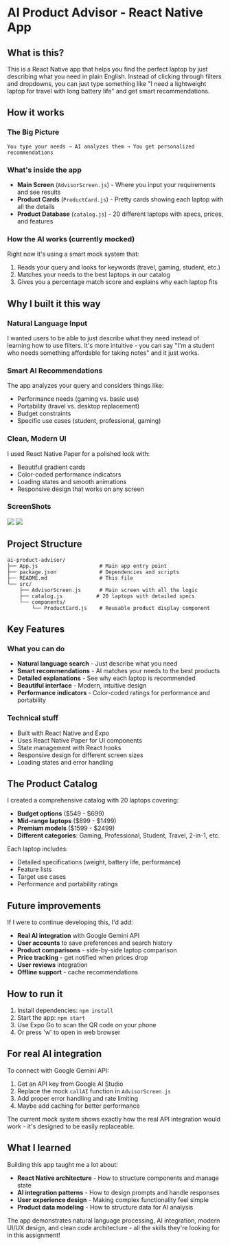 # AI Product Advisor - React Native App

## What is this?

This is a React Native app that helps you find the perfect laptop by just describing what you need in plain English. Instead of clicking through filters and dropdowns, you can just type something like "I need a lightweight laptop for travel with long battery life" and get smart recommendations.

## How it works

### The Big Picture
```
You type your needs → AI analyzes them → You get personalized recommendations
```

### What's inside the app
- **Main Screen** (`AdvisorScreen.js`) - Where you input your requirements and see results
- **Product Cards** (`ProductCard.js`) - Pretty cards showing each laptop with all the details
- **Product Database** (`catalog.js`) - 20 different laptops with specs, prices, and features

### How the AI works (currently mocked)
Right now it's using a smart mock system that:
1. Reads your query and looks for keywords (travel, gaming, student, etc.)
2. Matches your needs to the best laptops in our catalog
3. Gives you a percentage match score and explains why each laptop fits

## Why I built it this way

### Natural Language Input
I wanted users to be able to just describe what they need instead of learning how to use filters. It's more intuitive - you can say "I'm a student who needs something affordable for taking notes" and it just works.

### Smart AI Recommendations
The app analyzes your query and considers things like:
- Performance needs (gaming vs. basic use)
- Portability (travel vs. desktop replacement)
- Budget constraints
- Specific use cases (student, professional, gaming)

### Clean, Modern UI
I used React Native Paper for a polished look with:
- Beautiful gradient cards
- Color-coded performance indicators
- Loading states and smooth animations
- Responsive design that works on any screen

### ScreenShots
![](https://github.com/user-attachments/assets/310b90a9-3283-496f-a745-b6de6d98c785)
![](https://github.com/user-attachments/assets/dbeefb43-84fa-4913-9ddd-eadfac8b80ac)



## Project Structure

```
ai-product-advisor/
├── App.js                    # Main app entry point
├── package.json              # Dependencies and scripts
├── README.md                 # This file
└── src/
    ├── AdvisorScreen.js      # Main screen with all the logic
    ├── catalog.js           # 20 laptops with detailed specs
    └── components/
        └── ProductCard.js    # Reusable product display component
```

## Key Features

### What you can do
- **Natural language search** - Just describe what you need
- **Smart recommendations** - AI matches your needs to the best products
- **Detailed explanations** - See why each laptop is recommended
- **Beautiful interface** - Modern, intuitive design
- **Performance indicators** - Color-coded ratings for performance and portability

### Technical stuff
- Built with React Native and Expo
- Uses React Native Paper for UI components
- State management with React hooks
- Responsive design for different screen sizes
- Loading states and error handling

## The Product Catalog

I created a comprehensive catalog with 20 laptops covering:
- **Budget options** ($549 - $699)
- **Mid-range laptops** ($899 - $1499)
- **Premium models** ($1599 - $2499)
- **Different categories**: Gaming, Professional, Student, Travel, 2-in-1, etc.

Each laptop includes:
- Detailed specifications (weight, battery life, performance)
- Feature lists
- Target use cases
- Performance and portability ratings

## Future improvements

If I were to continue developing this, I'd add:
- **Real AI integration** with Google Gemini API
- **User accounts** to save preferences and search history
- **Product comparisons** - side-by-side laptop comparison
- **Price tracking** - get notified when prices drop
- **User reviews** integration
- **Offline support** - cache recommendations

## How to run it

1. Install dependencies: `npm install`
2. Start the app: `npm start`
3. Use Expo Go to scan the QR code on your phone
4. Or press 'w' to open in web browser

## For real AI integration

To connect with Google Gemini API:
1. Get an API key from Google AI Studio
2. Replace the mock `callAI` function in `AdvisorScreen.js`
3. Add proper error handling and rate limiting
4. Maybe add caching for better performance

The current mock system shows exactly how the real API integration would work - it's designed to be easily replaceable.

## What I learned

Building this app taught me a lot about:
- **React Native architecture** - How to structure components and manage state
- **AI integration patterns** - How to design prompts and handle responses
- **User experience design** - Making complex functionality feel simple
- **Product data modeling** - How to structure data for AI analysis

The app demonstrates natural language processing, AI integration, modern UI/UX design, and clean code architecture - all the skills they're looking for in this assignment!
